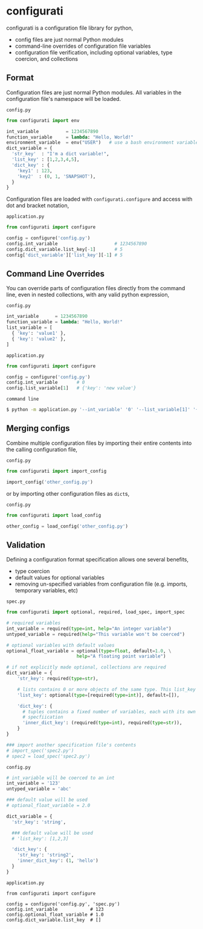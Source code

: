 configurati
============

configurati is a configuration file library for python,

+ config files are just normal Python modules
+ command-line overrides of configuration file variables
+ configuration file verification, including optional variables, type coercion,
  and collections

Format
------

Configuration files are just normal Python modules. All variables in the
configuration file's namespace will be loaded.

`config.py`

```python
from configurati import env

int_variable          = 1234567890
function_variable     = lambda: "Hello, World!"
environment_variable  = env("USER")   # use a bash environment variable
dict_variable = {
  'str_key'  : "I'm a dict variable!",
  'list_key' : [1,2,3,4,5],
  'dict_key' : {
    'key1' : 123,
    'key2'  : (0, 1, 'SNAPSHOT'),
  }
}
```

Configuration files are loaded with `configurati.configure` and access with
dot and bracket notation,

`application.py`

```python
from configurati import configure

config = configure('config.py')
config.int_variable                     # 1234567890
config.dict_variable.list_key[-1]       # 5
config['dict_variable']['list_key'][-1] # 5
```

Command Line Overrides
----------------------

You can override parts of configuration files directly from the command line,
even in nested collections, with any valid python expression,

`config.py`

```python
int_variable      = 1234567890
function_variable = lambda: "Hello, World!"
list_variable = [
  { 'key': 'value1' },
  { 'key': 'value2' },
]
```

`application.py`

```python
from configurati import configure

config = configure('config.py')
config.int_variable       # 0
config.list_variable[1]   # {'key': 'new value'}
```

`command line`

```bash
$ python -m application.py '--int_variable' '0' '--list_variable[1]' '{"key": "new value"}'
```

Merging configs
---------------

Combine multiple configuration files by importing their entire contents into
the calling configuration file,

`config.py`

```python
from configurati import import_config

import_config('other_config.py')
```

or by importing other configuration files as `dict`s,

`config.py`

```python
from configurati import load_config

other_config = load_config('other_config.py')
```

Validation
----------

Defining a configuration format specification allows one several benefits,

+ type coercion
+ default values for optional variables
+ removing un-specified variables from configuration file (e.g. imports,
  temporary variables, etc)

`spec.py`

```python
from configurati import optional, required, load_spec, import_spec

# required variables
int_variable = required(type=int, help="An integer variable")
untyped_variable = required(help="This variable won't be coerced")

# optional variables with default values
optional_float_variable = optional(type=float, default=1.0, \
                          help="A floating point variable")

# if not explicitly made optional, collections are required
dict_variable = {
    'str_key': required(type=str),

    # lists contains 0 or more objects of the same type. This list_key is optional.
    'list_key': optional(type=[required(type=int)], default=[]),

    'dict_key': {
      # tuples contains a fixed number of variables, each with its own
      # specfiication
      'inner_dict_key': (required(type=int), required(type=str)),
    }
}

### import another specification file's contents
# import_spec('spec2.py')
# spec2 = load_spec('spec2.py')
```

`config.py`

```python
# int_variable will be coerced to an int
int_variable = '123'
untyped_variable = 'abc'

### default value will be used
# optional_float_variable = 2.0

dict_variable = {
  'str_key': 'string',

  ### default value will be used
  # 'list_key': [1,2,3]

  'dict_key': {
    'str_key': 'string2',
    'inner_dict_key': (1, 'hello')
  }
}
```

`application.py`

```
from configurati import configure

config = configure('config.py', 'spec.py')
config.int_variable            # 123
config.optional_float_variable # 1.0
config.dict_variable.list_key  # []
```
